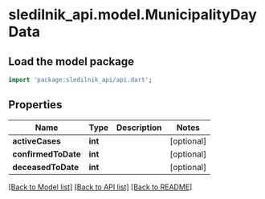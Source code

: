 # sledilnik_api.model.MunicipalityDayData

## Load the model package
```dart
import 'package:sledilnik_api/api.dart';
```

## Properties
Name | Type | Description | Notes
------------ | ------------- | ------------- | -------------
**activeCases** | **int** |  | [optional] 
**confirmedToDate** | **int** |  | [optional] 
**deceasedToDate** | **int** |  | [optional] 

[[Back to Model list]](../README.md#documentation-for-models) [[Back to API list]](../README.md#documentation-for-api-endpoints) [[Back to README]](../README.md)


